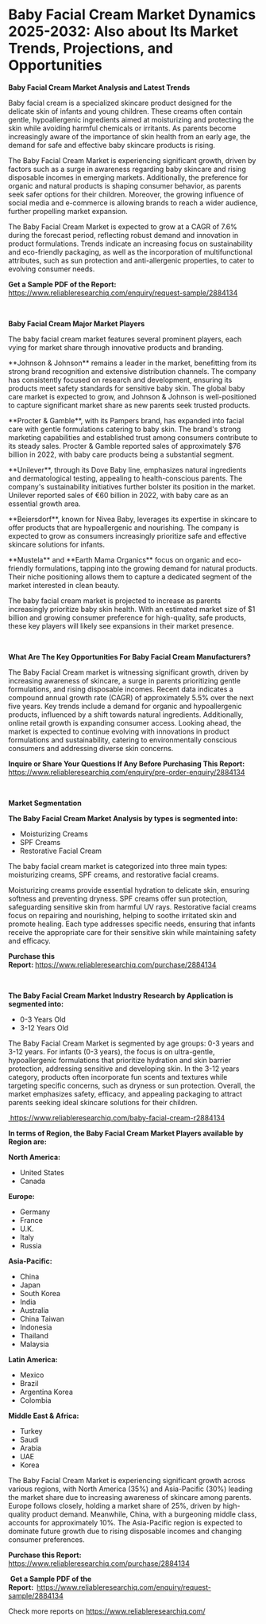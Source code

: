 <p><h1>Baby Facial Cream Market Dynamics 2025-2032: Also about Its Market Trends, Projections, and Opportunities</h1></p><p><strong>Baby Facial Cream Market Analysis and Latest Trends</strong></p>
<p><p>Baby facial cream is a specialized skincare product designed for the delicate skin of infants and young children. These creams often contain gentle, hypoallergenic ingredients aimed at moisturizing and protecting the skin while avoiding harmful chemicals or irritants. As parents become increasingly aware of the importance of skin health from an early age, the demand for safe and effective baby skincare products is rising.</p><p>The Baby Facial Cream Market is experiencing significant growth, driven by factors such as a surge in awareness regarding baby skincare and rising disposable incomes in emerging markets. Additionally, the preference for organic and natural products is shaping consumer behavior, as parents seek safer options for their children. Moreover, the growing influence of social media and e-commerce is allowing brands to reach a wider audience, further propelling market expansion.</p><p>The Baby Facial Cream Market is expected to grow at a CAGR of 7.6% during the forecast period, reflecting robust demand and innovation in product formulations. Trends indicate an increasing focus on sustainability and eco-friendly packaging, as well as the incorporation of multifunctional attributes, such as sun protection and anti-allergenic properties, to cater to evolving consumer needs.</p></p>
<p><strong>Get a Sample PDF of the Report:&nbsp;</strong> <a href="https://www.reliableresearchiq.com/enquiry/request-sample/2884134?utm_campaign=3252&utm_medium=2&utm_source=Github&utm_content=ia&utm_term=13032025&utm_id=baby-facial-cream">https://www.reliableresearchiq.com/enquiry/request-sample/2884134</a></p>
<p>&nbsp;</p>
<p><strong>Baby Facial Cream Major Market Players</strong></p>
<p><p>The baby facial cream market features several prominent players, each vying for market share through innovative products and branding.</p><p>**Johnson & Johnson** remains a leader in the market, benefitting from its strong brand recognition and extensive distribution channels. The company has consistently focused on research and development, ensuring its products meet safety standards for sensitive baby skin. The global baby care market is expected to grow, and Johnson & Johnson is well-positioned to capture significant market share as new parents seek trusted products.</p><p>**Procter & Gamble**, with its Pampers brand, has expanded into facial care with gentle formulations catering to baby skin. The brand's strong marketing capabilities and established trust among consumers contribute to its steady sales. Procter & Gamble reported sales of approximately $76 billion in 2022, with baby care products being a substantial segment.</p><p>**Unilever**, through its Dove Baby line, emphasizes natural ingredients and dermatological testing, appealing to health-conscious parents. The company's sustainability initiatives further bolster its position in the market. Unilever reported sales of €60 billion in 2022, with baby care as an essential growth area.</p><p>**Beiersdorf**, known for Nivea Baby, leverages its expertise in skincare to offer products that are hypoallergenic and nourishing. The company is expected to grow as consumers increasingly prioritize safe and effective skincare solutions for infants.</p><p>**Mustela** and **Earth Mama Organics** focus on organic and eco-friendly formulations, tapping into the growing demand for natural products. Their niche positioning allows them to capture a dedicated segment of the market interested in clean beauty.</p><p>The baby facial cream market is projected to increase as parents increasingly prioritize baby skin health. With an estimated market size of $1 billion and growing consumer preference for high-quality, safe products, these key players will likely see expansions in their market presence.</p></p>
<p>&nbsp;</p>
<p><strong>What Are The Key Opportunities For Baby Facial Cream Manufacturers?</strong></p>
<p><p>The Baby Facial Cream market is witnessing significant growth, driven by increasing awareness of skincare, a surge in parents prioritizing gentle formulations, and rising disposable incomes. Recent data indicates a compound annual growth rate (CAGR) of approximately 5.5% over the next five years. Key trends include a demand for organic and hypoallergenic products, influenced by a shift towards natural ingredients. Additionally, online retail growth is expanding consumer access. Looking ahead, the market is expected to continue evolving with innovations in product formulations and sustainability, catering to environmentally conscious consumers and addressing diverse skin concerns.</p></p>
<p><strong>Inquire or Share Your Questions If Any Before Purchasing This Report:</strong> <a href="https://www.reliableresearchiq.com/enquiry/pre-order-enquiry/2884134?utm_campaign=3252&utm_medium=2&utm_source=Github&utm_content=ia&utm_term=13032025&utm_id=baby-facial-cream">https://www.reliableresearchiq.com/enquiry/pre-order-enquiry/2884134</a></p>
<p>&nbsp;</p>
<p><strong>Market Segmentation</strong></p>
<p><strong>The Baby Facial Cream Market Analysis by types is segmented into:</strong></p>
<p><ul><li>Moisturizing Creams</li><li>SPF Creams</li><li>Restorative Facial Cream</li></ul></p>
<p><p>The baby facial cream market is categorized into three main types: moisturizing creams, SPF creams, and restorative facial creams. </p><p>Moisturizing creams provide essential hydration to delicate skin, ensuring softness and preventing dryness. SPF creams offer sun protection, safeguarding sensitive skin from harmful UV rays. Restorative facial creams focus on repairing and nourishing, helping to soothe irritated skin and promote healing. Each type addresses specific needs, ensuring that infants receive the appropriate care for their sensitive skin while maintaining safety and efficacy.</p></p>
<p><strong>Purchase this Report:&nbsp;</strong><a href="https://www.reliableresearchiq.com/purchase/2884134?utm_campaign=3252&utm_medium=2&utm_source=Github&utm_content=ia&utm_term=13032025&utm_id=baby-facial-cream">https://www.reliableresearchiq.com/purchase/2884134</a></p>
<p>&nbsp;</p>
<p><strong>The Baby Facial Cream Market Industry Research by Application is segmented into:</strong></p>
<p><ul><li>0-3 Years Old</li><li>3-12 Years Old</li></ul></p>
<p><p>The Baby Facial Cream Market is segmented by age groups: 0-3 years and 3-12 years. For infants (0-3 years), the focus is on ultra-gentle, hypoallergenic formulations that prioritize hydration and skin barrier protection, addressing sensitive and developing skin. In the 3-12 years category, products often incorporate fun scents and textures while targeting specific concerns, such as dryness or sun protection. Overall, the market emphasizes safety, efficacy, and appealing packaging to attract parents seeking ideal skincare solutions for their children.</p></p>
<p><a href="https://www.reliableresearchiq.com/baby-facial-cream-r2884134?utm_campaign=3252&utm_medium=2&utm_source=Github&utm_content=ia&utm_term=13032025&utm_id=baby-facial-cream">&nbsp;https://www.reliableresearchiq.com/baby-facial-cream-r2884134</a></p>
<p><strong>In terms of Region, the Baby Facial Cream Market Players available by Region are:</strong></p>
<p>
    <p> <strong> North America: </strong>
        <ul>
            <li>United States</li>
            <li>Canada</li>
        </ul>
        </p> 
    <p> <strong> Europe: </strong>
        <ul>
            <li>Germany</li>
            <li>France</li>
            <li>U.K.</li>
            <li>Italy</li>
            <li>Russia</li>
        </ul>
        </p> 
    <p> <strong> Asia-Pacific: </strong>
        <ul>
            <li>China</li>
            <li>Japan</li>
            <li>South Korea</li>
            <li>India</li>
            <li>Australia</li>
            <li>China Taiwan</li>
            <li>Indonesia</li>
            <li>Thailand</li>
            <li>Malaysia</li>
        </ul>
        </p> 
    <p> <strong> Latin America: </strong>
        <ul>
            <li>Mexico</li>
            <li>Brazil</li>
            <li>Argentina Korea</li>
            <li>Colombia</li>
        </ul>
        </p> 
    <p> <strong> Middle East & Africa: </strong>
        <ul>
            <li>Turkey</li>
            <li>Saudi</li>
            <li>Arabia</li>
            <li>UAE</li>
            <li>Korea</li>
        </ul>
    </p>
    </p>
<p><p>The Baby Facial Cream Market is experiencing significant growth across various regions, with North America (35%) and Asia-Pacific (30%) leading the market share due to increasing awareness of skincare among parents. Europe follows closely, holding a market share of 25%, driven by high-quality product demand. Meanwhile, China, with a burgeoning middle class, accounts for approximately 10%. The Asia-Pacific region is expected to dominate future growth due to rising disposable incomes and changing consumer preferences.</p></p>
<p><strong>Purchase this Report: </strong><a href="https://www.reliableresearchiq.com/purchase/2884134?utm_campaign=3252&utm_medium=2&utm_source=Github&utm_content=ia&utm_term=13032025&utm_id=baby-facial-cream">https://www.reliableresearchiq.com/purchase/2884134</a></p>
<p>&nbsp;<strong>Get a Sample PDF of the Report:&nbsp;&nbsp;</strong><a href="https://www.reliableresearchiq.com/enquiry/request-sample/2884134?utm_campaign=3252&utm_medium=2&utm_source=Github&utm_content=ia&utm_term=13032025&utm_id=baby-facial-cream">https://www.reliableresearchiq.com/enquiry/request-sample/2884134</a></p>
<p><strong></strong></p>
<p>Check more reports on <a href="https://www.reliableresearchiq.com/?utm_campaign=3252&utm_medium=2&utm_source=Github&utm_content=ia&utm_term=13032025&utm_id=baby-facial-cream">https://www.reliableresearchiq.com/</a></p>